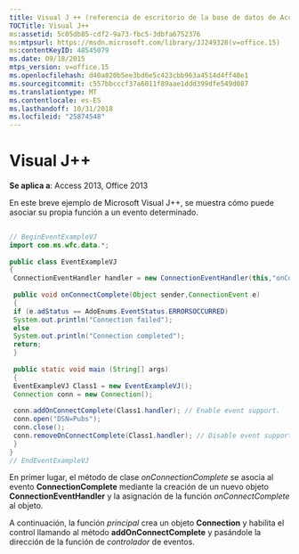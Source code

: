 ```yaml
---
title: Visual J ++ (referencia de escritorio de la base de datos de Access)
TOCTitle: Visual J++
ms:assetid: 5c05db85-cdf2-9a73-fbc5-3dbfa6752376
ms:mtpsurl: https://msdn.microsoft.com/library/JJ249320(v=office.15)
ms:contentKeyID: 48545079
ms.date: 09/18/2015
mtps_version: v=office.15
ms.openlocfilehash: d40a820b5ee3bd6e5c423cbb963a4514d4ff40e1
ms.sourcegitcommit: c557bbcccf37a6011f89aae1ddd399dfe549d087
ms.translationtype: MT
ms.contentlocale: es-ES
ms.lasthandoff: 10/31/2018
ms.locfileid: "25874548"
---
```

# <a name="visual-j"></a>Visual J++


**Se aplica a**: Access 2013, Office 2013

En este breve ejemplo de Microsoft Visual J++, se muestra cómo puede asociar su propia función a un evento determinado.

```java 
 
// BeginEventExampleVJ 
import com.ms.wfc.data.*; 
 
public class EventExampleVJ 
{ 
 ConnectionEventHandler handler = new ConnectionEventHandler(this,"onConnectComplete"); 
 
 public void onConnectComplete(Object sender,ConnectionEvent e) 
 { 
 if (e.adStatus == AdoEnums.EventStatus.ERRORSOCCURRED) 
 System.out.println("Connection failed"); 
 else 
 System.out.println("Connection completed"); 
 return; 
 } 
 
 public static void main (String[] args) 
 { 
 EventExampleVJ Class1 = new EventExampleVJ(); 
 Connection conn = new Connection(); 
 
 conn.addOnConnectComplete(Class1.handler); // Enable event support. 
 conn.open("DSN=Pubs"); 
 conn.close(); 
 conn.removeOnConnectComplete(Class1.handler); // Disable event support. 
 } 
} 
// EndEventExampleVJ 
```

En primer lugar, el método de clase *onConnectionComplete* se asocia al evento **ConnectionComplete** mediante la creación de un nuevo objeto **ConnectionEventHandler** y la asignación de la función *onConnectComplete* al objeto.

A continuación, la función *principal* crea un objeto **Connection** y habilita el control llamando al método **addOnConnectComplete** y pasándole la dirección de la función de *controlador* de eventos.

